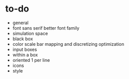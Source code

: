 # to-do
- general
 - font sans serif better font family
- simulation space
 - black box
 - color scale bar mapping and discretizing optimization
- input boxes
 - within a box
 - oriented 1 per line
 - icons
 - style
